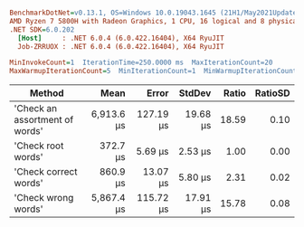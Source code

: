 ``` ini

BenchmarkDotNet=v0.13.1, OS=Windows 10.0.19043.1645 (21H1/May2021Update)
AMD Ryzen 7 5800H with Radeon Graphics, 1 CPU, 16 logical and 8 physical cores
.NET SDK=6.0.202
  [Host]     : .NET 6.0.4 (6.0.422.16404), X64 RyuJIT
  Job-ZRRUOX : .NET 6.0.4 (6.0.422.16404), X64 RyuJIT

MinInvokeCount=1  IterationTime=250.0000 ms  MaxIterationCount=20  
MaxWarmupIterationCount=5  MinIterationCount=1  MinWarmupIterationCount=1  

```
|                         Method |       Mean |     Error |   StdDev | Ratio | RatioSD |
|------------------------------- |-----------:|----------:|---------:|------:|--------:|
| &#39;Check an assortment of words&#39; | 6,913.6 μs | 127.19 μs | 19.68 μs | 18.59 |    0.10 |
|             &#39;Check root words&#39; |   372.7 μs |   5.69 μs |  2.53 μs |  1.00 |    0.00 |
|          &#39;Check correct words&#39; |   860.9 μs |  13.07 μs |  5.80 μs |  2.31 |    0.02 |
|            &#39;Check wrong words&#39; | 5,867.4 μs | 115.72 μs | 17.91 μs | 15.78 |    0.08 |
